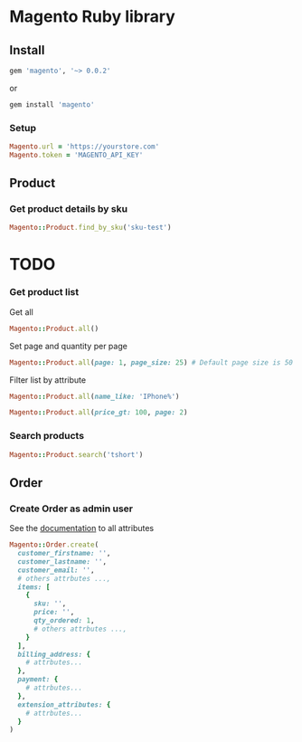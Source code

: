 # Magento Ruby library

## Install

```rb
gem 'magento', '~> 0.0.2'
```

or

```sh
gem install 'magento'
```

### Setup

```rb
Magento.url = 'https://yourstore.com'
Magento.token = 'MAGENTO_API_KEY'
```

## Product

### Get product details by sku

```rb
Magento::Product.find_by_sku('sku-test')
```

# TODO
### Get product list

Get all
```rb
Magento::Product.all()
```

Set page and quantity per page
```rb
Magento::Product.all(page: 1, page_size: 25) # Default page size is 50
```

Filter list by attribute
```rb
Magento::Product.all(name_like: 'IPhone%')

Magento::Product.all(price_gt: 100, page: 2)
```

### Search products
```rb
Magento::Product.search('tshort')
```

## Order

### Create Order as admin user

See the [documentation](https://magento.redoc.ly/2.4-admin/#operation/salesOrderRepositoryV1SavePost) to all attributes

```rb
Magento::Order.create(
  customer_firstname: '',
  customer_lastname: '',
  customer_email: '',
  # others attrbutes ...,
  items: [
    {
      sku: '',
      price: '',
      qty_ordered: 1,
      # others attrbutes ...,
    }
  ],
  billing_address: {
    # attrbutes...
  },
  payment: {
    # attrbutes...
  },
  extension_attributes: {
    # attrbutes...
  }
)
```
